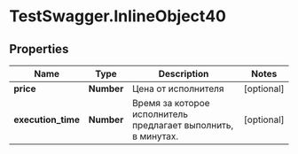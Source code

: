 # TestSwagger.InlineObject40

## Properties

Name | Type | Description | Notes
------------ | ------------- | ------------- | -------------
**price** | **Number** | Цена от исполнителя | [optional] 
**execution_time** | **Number** | Время за которое исполнитель предлагает выполнить, в минутах. | [optional] 


